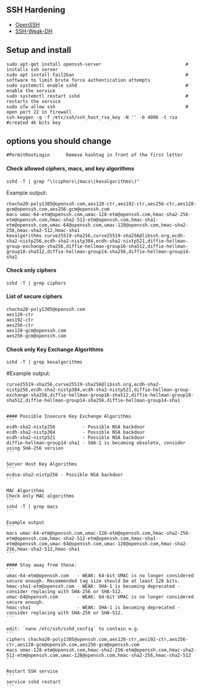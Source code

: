 
## SSH Hardening

- [OpenSSH](https://www.openssh.com)
- [SSH-Weak-DH](https://github.com/AonCyberLabs/SSH-Weak-DH)

## Setup and install
````
sudo apt-get install openssh-server                               # installs ssh server
sudo apt install fail2ban                                         # software to limit brute force authentication attempts
sudo systemctl enable sshd                                        # enable the service
sudo systemctl restart sshd                                       # restarts the service
sudo ufw allow ssh                                                # open port 22 in firewall
ssh-keygen -q -f /etc/ssh/ssh_host_rsa_key -N '' -b 4096 -t rsa   #created 4k bits key
````

## options you should change
````
#PermitRootLogin      Remove hashtag in front of the first letter
````


#### Check allowed ciphers, macs, and key algorithms

```
sshd -T | grep "\(ciphers\|macs\|kexalgorithms\)"
```

Example output:

```
chacha20-poly1305@openssh.com,aes128-ctr,aes192-ctr,aes256-ctr,aes128-gcm@openssh.com,aes256-gcm@openssh.com
macs umac-64-etm@openssh.com,umac-128-etm@openssh.com,hmac-sha2-256-etm@openssh.com,hmac-sha2-512-etm@openssh.com,hmac-sha1-etm@openssh.com,umac-64@openssh.com,umac-128@openssh.com,hmac-sha2-256,hmac-sha2-512,hmac-sha1
kexalgorithms curve25519-sha256,curve25519-sha256@libssh.org,ecdh-sha2-nistp256,ecdh-sha2-nistp384,ecdh-sha2-nistp521,diffie-hellman-group-exchange-sha256,diffie-hellman-group16-sha512,diffie-hellman-group18-sha512,diffie-hellman-group14-sha256,diffie-hellman-group14-sha1
```

#### Check only ciphers

```
sshd -T | grep ciphers
```

#### List of secure ciphers
```
chacha20-poly1305@openssh.com
aes128-ctr
aes192-ctr
aes256-ctr
aes128-gcm@openssh.com
aes256-gcm@openssh.com
```

#### Check only Key Exchange Algorithms
```
sshd -T | grep kexalgorithms
```

#Example output:
````
curve25519-sha256,curve25519-sha256@libssh.org,ecdh-sha2-nistp256,ecdh-sha2-nistp384,ecdh-sha2-nistp521,diffie-hellman-group-exchange-sha256,diffie-hellman-group16-sha512,diffie-hellman-group18-sha512,diffie-hellman-group14-sha256,diffie-hellman-group14-sha1


#### Possible Insecure Key Exchange Algorithms
```
ecdh-sha2-nistp256          - Possible NSA backdoor
ecdh-sha2-nistp384          - Possible NSA backdoor
ecdh-sha2-nistp521          - Possible NSA backdoor
diffie-hellman-group14-sha1 - SHA-1 is becoming obsolete, consider using SHA-256 version
```

Server Host Key Algorithms
```
ecdsa-sha2-nistp256 - Possible NSA backdoor
```

MAC Algorithms
Check only MAC algorithms
```
sshd -T | grep macs
```

Example output
```
macs umac-64-etm@openssh.com,umac-128-etm@openssh.com,hmac-sha2-256-etm@openssh.com,hmac-sha2-512-etm@openssh.com,hmac-sha1-etm@openssh.com,umac-64@openssh.com,umac-128@openssh.com,hmac-sha2-256,hmac-sha2-512,hmac-sha1
```

#### Stay away from these:
```
umac-64-etm@openssh.com   - WEAK: 64-bit UMAC is no longer considered secure enough. Recommended tag size should be at least 128 bits.
hmac-sha1-etm@openssh.com - WEAK: SHA-1 is becoming deprecated - consider replacing with SHA-256 or SHA-512. 
umac-64@openssh.com       - WEAK: 64-bit UMAC is no longer considered secure enough. 
hmac-sha1                 - WEAK: SHA-1 is becoming deprecated - consider replacing with SHA-256 or SHA-512. 
```

edit: `nano /etc/ssh/sshd_config` to contain e.g.
```
ciphers chacha20-poly1305@openssh.com,aes128-ctr,aes192-ctr,aes256-ctr,aes128-gcm@openssh.com,aes256-gcm@openssh.com
macs umac-128-etm@openssh.com,hmac-sha2-256-etm@openssh.com,hmac-sha2-512-etm@openssh.com,umac-128@openssh.com,hmac-sha2-256,hmac-sha2-512
```

Restart SSH service
```
service sshd restart
```

